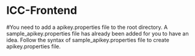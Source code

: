 # ICC-Frontend

#You need to add a apikey.properties file to the root directory. A sample_apikey.properties file has already been added for you to have an idea. Follow the syntax of sample_apikey.properties file to create apikey.properties file.
